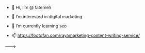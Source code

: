 - 👋 Hi, I’m @ fatemeh

- 👀 I’m interested in digital marketing
- 🌱 I’m currently learning seo
- 📫 https://footofan.com/rayamarketing-content-writing-service/
 
--->
